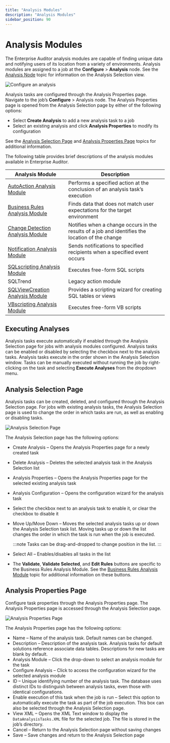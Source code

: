 ```yaml
---
title: "Analysis Modules"
description: "Analysis Modules"
sidebar_position: 90
---
```


# Analysis Modules

The Enterprise Auditor analysis modules are capable of finding unique data and notifying users of
its location from a variety of environments. Analysis modules are assigned to a job at the
**Configure** > **Analysis** node. See the
[Analysis Node](/docs/accessanalyzer/11.6/admin/jobs/job/configure/analysis/analysis.md)
topic for information on the Analysis Selection view.

![Configure an analysis](/images/accessanalyzer/11.6/admin/analysis/configure.webp)

Analysis tasks are configured through the Analysis Properties page. Navigate to the job’s
**Configure** > Analysis node. The Analysis Properties page is opened from the Analysis Selection
page by either of the following options:

- Select **Create Analysis** to add a new analysis task to a job
- Select an existing analysis and click **Analysis Properties** to modify its configuration

See the [Analysis Selection Page](#analysis-selection-page) and
[Analysis Properties Page](#analysis-properties-page) topics for additional information.

The following table provides brief descriptions of the analysis modules available in Enterprise
Auditor.

| Analysis Module                                                                                                                         | Description                                                                                     |
| --------------------------------------------------------------------------------------------------------------------------------------- | ----------------------------------------------------------------------------------------------- |
| [AutoAction Analysis Module](/docs/accessanalyzer/11.6/admin/analysis/autoaction.md)                     | Performs a specified action at the conclusion of an analysis task’s execution                   |
| [Business Rules Analysis Module](/docs/accessanalyzer/11.6/admin/analysis/businessrules/overview.md)     | Finds data that does not match user expectations for the target environment                     |
| [Change Detection Analysis Module](/docs/accessanalyzer/11.6/admin/analysis/changedetection/overview.md) | Notifies when a change occurs in the results of a job and identifies the location of the change |
| [Notification Analysis Module](/docs/accessanalyzer/11.6/admin/analysis/notification/overview.md)        | Sends notifications to specified recipients when a specified event occurs                       |
| [SQLscripting Analysis Module](/docs/accessanalyzer/11.6/admin/analysis/sqlscripting.md)                 | Executes free-form SQL scripts                                                                  |
| SQLTrend                                                                                                                                | Legacy action module                                                                            |
| [SQLViewCreation Analysis Module](/docs/accessanalyzer/11.6/admin/analysis/sqlviewcreation/overview.md)  | Provides a scripting wizard for creating SQL tables or views                                    |
| [VBscripting Analysis Module](/docs/accessanalyzer/11.6/admin/analysis/vbscripting.md)                   | Executes free-form VB scripts                                                                   |

## Executing Analyses

Analysis tasks execute automatically if enabled through the Analysis Selection page for jobs with
analysis modules configured. Analysis tasks can be enabled or disabled by selecting the checkbox
next to the analysis tasks. Analysis tasks execute in the order shown in the Analysis Selection
window. Tasks can be manually executed without running the job by right-clicking on the task and
selecting **Execute Analyses** from the dropdown menu.

## Analysis Selection Page

Analysis tasks can be created, deleted, and configured through the Analysis Selection page. For jobs
with existing analysis tasks, the Analysis Selection page is used to change the order in which tasks
are run, as well as enabling or disabling tasks.

![Analysis Selection Page](/images/accessanalyzer/11.6/admin/analysis/analysisselectionpage.webp)

The Analysis Selection page has the following options:

- Create Analysis – Opens the Analysis Properties page for a newly created task
- Delete Analysis – Deletes the selected analysis task in the Analysis Selection list
- Analysis Properties – Opens the Analysis Properties page for the selected existing analysis task
- Analysis Configuration – Opens the configuration wizard for the analysis task
- Select the checkbox next to an analysis task to enable it, or clear the checkbox to disable it
- Move Up/Move Down – Moves the selected analysis tasks up or down the Analysis Selection task list.
  Moving tasks up or down the list changes the order in which the task is run when the job is
  executed.

    :::note
    Tasks can be drag-and-dropped to change position in the list.
    :::


- Select All – Enables/disables all tasks in the list
- The **Validate**, **Validate Selected**, and **Edit Rules** buttons are specific to the Business
  Rules Analysis Module. See the
  [Business Rules Analysis Module](/docs/accessanalyzer/11.6/admin/analysis/businessrules/overview.md)
  topic for additional information on these buttons.

## Analysis Properties Page

Configure task properties through the Analysis Properties page. The Analysis Properties page is
accessed through the Analysis Selection page.

![Analysis Properties Page](/images/accessanalyzer/11.6/admin/analysis/analysispropertiespage.webp)

The Analysis Properties page has the following options:

- Name – Name of the analysis task. Default names can be changed.
- Description – Description of the analysis task. Analysis tasks for default solutions reference
  associate data tables. Descriptions for new tasks are blank by default.
- Analysis Module – Click the drop-down to select an analysis module for the task
- Configure Analysis – Click to access the configuration wizard for the selected analysis module
- ID – Unique identifying number of the analysis task. The database uses distinct IDs to distinguish
  between analysis tasks, even those with identical configurations.
- Enable execution of this task when the job is run – Select this option to automatically execute
  the task as part of the job execution. This box can also be selected through the Analysis
  Selection page.
- View XML – Opens the XML Text window to display the `DataAnalysisTasks.XML` file for the selected
  job. The file is stored in the job’s directory.
- Cancel – Return to the Analysis Selection page without saving changes
- Save – Save changes and return to the Analysis Selection page
